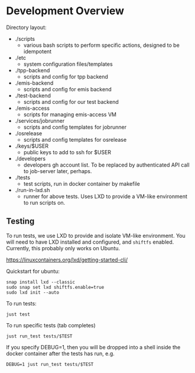 # Development Overview

Directory layout:

* ./scripts
  * various bash scripts to perform specific actions, designed to be idempotent
* ./etc
  * system configuration files/templates
* ./tpp-backend
  * scripts and config for tpp backend
* ./emis-backend
  * scripts and config for emis backend
* ./test-backend
  * scripts and config for our test backend
* ./emis-access
  * scripts for managing emis-access VM
* ./services/jobrunner
  * scripts and config templates for jobrunner
* ./osrelease
  * scripts and config templates for osrelease
* ./keys/$USER
  * public keys to add to ssh for $USER
* ./developers
  * developers gh account list. To be replaced by authenticated API call to
    job-server later, perhaps.
* ./tests
  * test scripts, run in docker container by makefile
* ./run-in-lxd.sh
  * runner for above tests. Uses LXD to provide a VM-like environment to run scripts on.

## Testing

To run tests, we use LXD to provide and isolate VM-like environment. You will
need to have LXD installed and configured, and `shiftfs` enabled. Currently,
this probably only works on Ubuntu.

https://linuxcontainers.org/lxd/getting-started-cli/

Quickstart for ubuntu:

```
snap install lxd --classic
sudo snap set lxd shiftfs.enable=true
sudo lxd init --auto
```

To run tests:

    just test

To run specific tests (tab completes)

    just run_test tests/$TEST

If you specify DEBUG=1, then you will be dropped into a shell inside the docker
container after the tests has run, e.g. 

    DEBUG=1 just run_test tests/$TEST 
